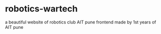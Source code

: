 # robotics-wartech
a beautiful website of robotics club AIT pune 
frontend made by 1st years of AIT pune 
